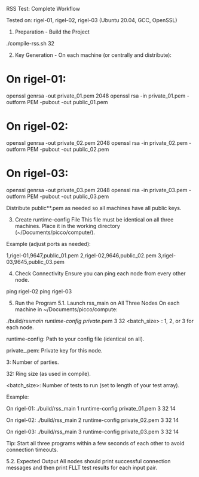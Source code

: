 RSS Test: Complete Workflow

Tested on: rigel-01, rigel-02, rigel-03 (Ubuntu 20.04, GCC, OpenSSL)

1. Preparation - Build the Project

./compile-rss.sh 32

2. Key Generation - On each machine (or centrally and distribute):

# On rigel-01:

openssl genrsa -out private_01.pem 2048
openssl rsa -in private_01.pem -outform PEM -pubout -out public_01.pem

# On rigel-02:

openssl genrsa -out private_02.pem 2048
openssl rsa -in private_02.pem -outform PEM -pubout -out public_02.pem

# On rigel-03:

openssl genrsa -out private_03.pem 2048
openssl rsa -in private_03.pem -outform PEM -pubout -out public_03.pem

Distribute public\*\*.pem as needed so all machines have all public keys.

3. Create runtime-config File
   This file must be identical on all three machines.
   Place it in the working directory (~/Documents/picco/compute/).

Example (adjust ports as needed):

1,rigel-01,9647,public_01.pem
2,rigel-02,9646,public_02.pem
3,rigel-03,9645,public_03.pem

4. Check Connectivity
   Ensure you can ping each node from every other node.

ping rigel-02
ping rigel-03

5. Run the Program
   5.1. Launch rss_main on All Three Nodes
   On each machine in ~/Documents/picco/compute:

./build/rss*main <id> runtime-config private*<id>.pem 3 32 <batch_size>
<id>: 1, 2, or 3 for each node.

runtime-config: Path to your config file (identical on all).

private\_<id>.pem: Private key for this node.

3: Number of parties.

32: Ring size (as used in compile).

<batch_size>: Number of tests to run (set to length of your test array).

Example:

On rigel-01:
./build/rss_main 1 runtime-config private_01.pem 3 32 14

On rigel-02:
./build/rss_main 2 runtime-config private_02.pem 3 32 14

On rigel-03:
./build/rss_main 3 runtime-config private_03.pem 3 32 14

Tip: Start all three programs within a few seconds of each other to avoid connection timeouts.

5.2. Expected Output
All nodes should print successful connection messages and then print FLLT test results for each input pair.
